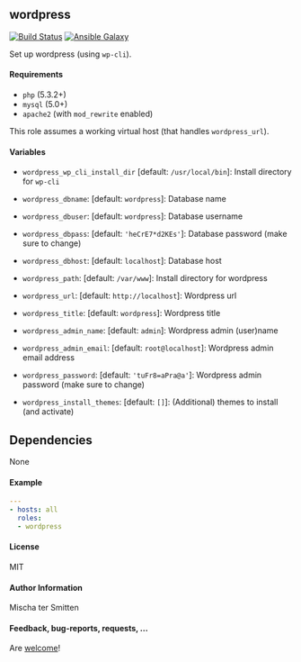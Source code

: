 ## wordpress

[![Build Status](https://travis-ci.org/Oefenweb/ansible-wordpress.svg?branch=master)](https://travis-ci.org/Oefenweb/ansible-wordpress) [![Ansible Galaxy](http://img.shields.io/badge/ansible--galaxy-wordpress-blue.svg)](https://galaxy.ansible.com/list#/roles/2600)

Set up wordpress (using `wp-cli`).

#### Requirements

* `php` (5.3.2+)
* `mysql` (5.0+)
* `apache2` (with `mod_rewrite` enabled)

This role assumes a working virtual host (that handles `wordpress_url`).

#### Variables

* `wordpress_wp_cli_install_dir` [default: `/usr/local/bin`]: Install directory for `wp-cli`

* `wordpress_dbname`: [default: `wordpress`]: Database name
* `wordpress_dbuser`: [default: `wordpress`]: Database username
* `wordpress_dbpass`: [default: `'heCrE7*d2KEs'`]: Database password (make sure to change)
* `wordpress_dbhost`: [default: `localhost`]: Database host
* `wordpress_path`: [default: `/var/www`]: Install directory for wordpress
* `wordpress_url`: [default: `http://localhost`]: Wordpress url
* `wordpress_title`: [default: `wordpress`]: Wordpress title
* `wordpress_admin_name`: [default: `admin`]: Wordpress admin (user)name
* `wordpress_admin_email`: [default: `root@localhost`]: Wordpress admin email address
* `wordpress_password`: [default: `'tuFr8=aPra@a'`]: Wordpress admin password (make sure to change)
* `wordpress_install_themes`: [default: `[]`]: (Additional) themes to install (and activate)

## Dependencies

None

#### Example

```yaml
---
- hosts: all
  roles:
  - wordpress
```

#### License

MIT

#### Author Information

Mischa ter Smitten

#### Feedback, bug-reports, requests, ...

Are [welcome](https://github.com/Oefenweb/ansible-wordpress/issues)!
